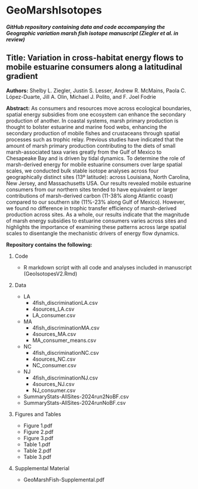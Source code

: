 # GeoMarshIsotopes

##### GitHub repository containing data and code accompanying the Geographic variation marsh fish isotope manuscript (Ziegler et al. in review)

## Title: Variation in cross-habitat energy flows to mobile estuarine consumers along a latitudinal gradient

**Authors:** Shelby L. Ziegler, Justin S. Lesser, Andrew R. McMains, Paola C. López-Duarte, Jill A. Olin, Michael J. Polito, and F. Joel Fodrie

**Abstract:** As consumers and resources move across ecological boundaries, spatial energy subsidies from one ecosystem can enhance the secondary production of another. In coastal systems, marsh primary production is thought to bolster estuarine and marine food webs, enhancing the secondary production of mobile fishes and crustaceans through spatial processes such as trophic relay. Previous studies have indicated that the amount of marsh primary production contributing to the diets of small marsh-associated taxa varies greatly from the Gulf of Mexico to Chesapeake Bay and is driven by tidal dynamics. To determine the role of marsh-derived energy for mobile estuarine consumers over large spatial scales, we conducted bulk stable isotope analyses across four geographically distinct sites (13º latitude): across Louisiana, North Carolina, New Jersey, and Massachusetts USA. Our results revealed mobile estuarine consumers from our northern sites tended to have equivalent or larger contributions of marsh-derived carbon (11-38% along Atlantic coast) compared to our southern site (11%-23% along Gulf of Mexico). However, we found no difference in trophic transfer efficiency of marsh-derived production across sites. As a whole, our results indicate that the magnitude of marsh energy subsidies to estuarine consumers varies across sites and highlights the importance of examining these patterns across large spatial scales to disentangle the mechanistic drivers of energy flow dynamics. 

**Repository contains the following:**

1. Code
   - R markdown script with all code and analyses included in manuscript (GeoIsotopesV2.Rmd)
   
2. Data
   - LA
      - 4fish_discriminationLA.csv
      - 4sources_LA.csv
      - LA_consumer.csv
   - MA
      - 4fish_discriminationMA.csv
      - 4sources_MA.csv
      - MA_consumer_means.csv
   - NC
      - 4fish_discriminationNC.csv
      - 4sources_NC.csv
      - NC_consumer.csv
   - NJ
      - 4fish_discriminationNJ.csv
      - 4sources_NJ.csv
      - NJ_consumer.csv
   - SummaryStats-AllSites-2024run2NoBF.csv
   - SummaryStats-AllSites-2024runNoBF.csv
     
4. Figures and Tables
   - Figure 1.pdf
   - Figure 2.pdf
   - Figure 3.pdf
   - Table 1.pdf
   - Table 2.pdf
   - Table 3.pdf

5. Supplemental Material
   - GeoMarshFish-Supplemental.pdf
